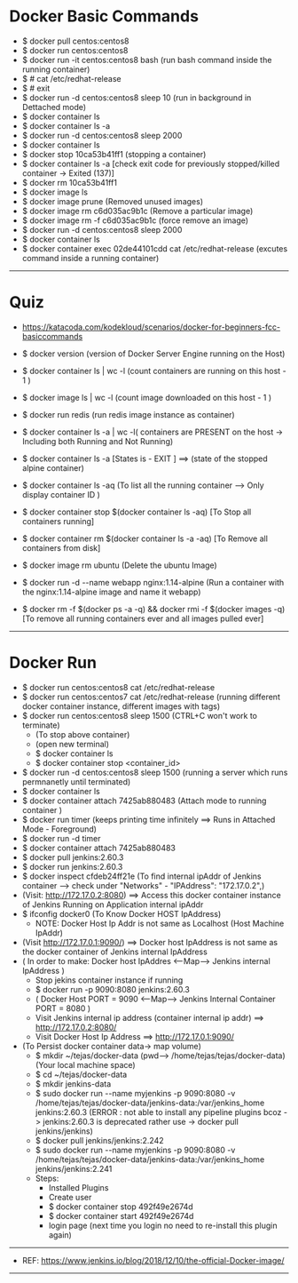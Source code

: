 # Docker Basic Commands

- \$ docker pull centos:centos8
- \$ docker run centos:centos8
- \$ docker run -it centos:centos8 bash (run bash command inside the running container)
- \$ # cat /etc/redhat-release
- \$ # exit
- \$ docker run -d centos:centos8 sleep 10 (run in background in Dettached mode)
- \$ docker container ls
- \$ docker container ls -a
- \$ docker run -d centos:centos8 sleep 2000
- \$ docker container ls
- \$ docker stop 10ca53b41ff1 (stopping a container)
- \$ docker container ls -a [check exit code for previously stopped/killed container -> Exited (137)]
- \$ docker rm 10ca53b41ff1
- \$ docker image ls
- \$ docker image prune (Removed unused images)
- \$ docker image rm c6d035ac9b1c (Remove a particular image)
- \$ docker image rm -f c6d035ac9b1c (force remove an image)
- \$ docker run -d centos:centos8 sleep 2000
- \$ docker container ls
- \$ docker container exec 02de44101cdd cat /etc/redhat-release (excutes command inside a running container)

---

# Quiz

- https://katacoda.com/kodekloud/scenarios/docker-for-beginners-fcc-basiccommands

- \$ docker version (version of Docker Server Engine running on the Host)
- \$ docker container ls | wc -l (count containers are running on this host - 1 )
- \$ docker image ls | wc -l (count image downloaded on this host - 1 )
- \$ docker run redis (run redis image instance as container)
- \$ docker container ls -a | wc -l( containers are PRESENT on the host -> Including both Running and Not Running)
- \$ docker container ls -a [States is - EXIT ] ==> (state of the stopped alpine container)
- \$ docker container ls -aq (To list all the running container --> Only display container ID )
- $ docker container stop $(docker container ls -aq) [To Stop all containers running]
- $ docker container rm $(docker container ls -a -aq) [To Remove all containers from disk]
- \$ docker image rm ubuntu (Delete the ubuntu Image)
- \$ docker run -d --name webapp nginx:1.14-alpine (Run a container with the nginx:1.14-alpine image and name it webapp)
- \$ docker rm -f $(docker ps -a -q) && docker rmi -f $(docker images -q) [To remove all running containers ever and all images pulled ever]

---

# Docker Run

- \$ docker run centos:centos8 cat /etc/redhat-release
- \$ docker run centos:centos7 cat /etc/redhat-release (running different docker container instance, different images with tags)
- \$ docker run centos:centos8 sleep 1500 (CTRL+C won't work to terminate)
  - (To stop above container)
  - (open new terminal)
  - \$ docker container ls
  - \$ docker container stop <container_id>
- \$ docker run -d centos:centos8 sleep 1500 (running a server which runs permnanetly until terminated)
- \$ docker container ls
- \$ docker container attach 7425ab880483 (Attach mode to running container )
- \$ docker run timer (keeps printing time infinitely ==> Runs in Attached Mode - Foreground)
- \$ docker run -d timer
- \$ docker container attach 7425ab880483
- \$ docker pull jenkins:2.60.3
- \$ docker run jenkins:2.60.3
- \$ docker inspect cfdeb24ff21e (To find internal ipAddr of Jenkins container --> check under "Networks" - "IPAddress": "172.17.0.2",)
- (Visit: http://172.17.0.2:8080) ==> Access this docker container instance of Jenkins Running on Application internal ipAddr
- \$ ifconfig docker0 (To Know Docker HOST IpAddress)
  - NOTE: Docker Host Ip Addr is not same as Localhost (Host Machine IpAddr)
- (Visit http://172.17.0.1:9090/) ==> Docker host IpAddress is not same as the docker container of Jenkins internal IpAddress
- ( In order to make: Docker host IpAddres <--Map--> Jenkins internal IpAddress )
  - Stop jekins container instance if running
  - \$ docker run -p 9090:8080 jenkins:2.60.3
  - ( Docker Host PORT = 9090 <--Map--> Jenkins Internal Container PORT = 8080 )
  - Visit Jenkins internal ip address (container internal ip addr) ==> http://172.17.0.2:8080/
  - Visit Docker Host Ip Address ==> http://172.17.0.1:9090/
- (To Persist docker container data-> map volume)
  - \$ mkdir ~/tejas/docker-data (pwd--> /home/tejas/tejas/docker-data) (Your local machine space)
  - \$ cd ~/tejas/docker-data
  - \$ mkdir jenkins-data
  - \$ sudo docker run --name myjenkins -p 9090:8080 -v /home/tejas/tejas/docker-data/jenkins-data:/var/jenkins_home jenkins:2.60.3
    (ERROR : not able to install any pipeline plugins bcoz -> jenkins:2.60.3 is deprecated rather use -> docker pull jenkins/jenkins)
  - \$ docker pull jenkins/jenkins:2.242
  - \$ sudo docker run --name myjenkins -p 9090:8080 -v /home/tejas/tejas/docker-data/jenkins-data:/var/jenkins_home jenkins/jenkins:2.241
  - Steps:
    - Installed Plugins
    - Create user
    - \$ docker container stop 492f49e2674d
    - \$ docker container start 492f49e2674d
    - login page (next time you login no need to re-install this plugin again)

---

- REF: https://www.jenkins.io/blog/2018/12/10/the-official-Docker-image/

---
